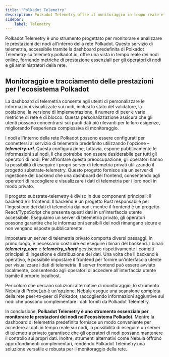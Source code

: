 ```yaml
---
title: 'Polkadot Telemetry'
description: Polkadot Telemetry offre il monitoraggio in tempo reale e il tracciamento delle prestazioni per i nodi della rete Polkadot con metriche personalizzabili.
sidebar:   
    label: Telemetry
---
```


Polkadot Telemetry è uno strumento progettato per monitorare e analizzare le prestazioni dei nodi all'interno della rete Polkadot. Questo servizio di telemetria, accessibile tramite la dashboard predefinita di Polkadot Telemetry su telemetry.polkadot.io, offre una vista in tempo reale dei nodi online, fornendo metriche di prestazione essenziali per gli operatori di nodi e gli amministratori della rete.

## Monitoraggio e tracciamento delle prestazioni per l'ecosistema Polkadot
La dashboard di telemetria consente agli utenti di personalizzare le informazioni visualizzate sui nodi, inclusi lo stato del validatore, la posizione, la versione di implementazione, il numero di peer e varie metriche di rete e di blocco. Questa personalizzazione assicura che gli utenti possano concentrarsi sui punti dati più rilevanti per le loro esigenze, migliorando l'esperienza complessiva di monitoraggio.

I nodi all'interno della rete Polkadot possono essere configurati per connettersi al servizio di telemetria predefinito utilizzando l'opzione ***–telemetry-url***. Questa configurazione, tuttavia, espone pubblicamente le informazioni sui nodi, il che potrebbe non essere desiderabile per tutti gli operatori di nodi. Per affrontare questa preoccupazione, gli operatori hanno la possibilità di eseguire i propri server di telemetria privati utilizzando il progetto substrate-telemetry. Questo progetto fornisce sia un server di ingestione del backend che una dashboard del frontend, consentendo agli operatori di raccogliere e visualizzare i dati di telemetria per i loro nodi in modo privato.

Il progetto substrate-telemetry è diviso in due componenti principali: il backend e il frontend. Il backend è un progetto Rust responsabile per l'ingestione dei dati di telemetria dai nodi, mentre il frontend è un progetto React/TypeScript che presenta questi dati in un'interfaccia utente accessibile. Eseguiamo un server di telemetria privato, gli operatori possono garantire che le informazioni sensibili dei nodi rimangano sicure e non vengano esposte pubblicamente.

Impostare un server di telemetria privato comporta diversi passaggi. In primo luogo, è necessario costruire ed eseguire i binari del backend. I binari ***telemetry_core*** e ***telemetry_shard*** gestiscono rispettivamente i compiti principali di ingestione e distribuzione dei dati. Una volta che il backend è operativo, è possibile impostare il frontend per fornire un'interfaccia utente per visualizzare i dati di telemetria. Il server frontend può essere avviato localmente, consentendo agli operatori di accedere all'interfaccia utente tramite il proprio localhost.

Per coloro che cercano soluzioni alternative di monitoraggio, lo strumento Nebula di ProbeLab è un'opzione. Nebula esegue una scansione completa della rete peer-to-peer di Polkadot, raccogliendo informazioni aggiuntive sui nodi che possono complementare i dati forniti da Polkadot Telemetry.

In conclusione, **Polkadot Telemetry è uno strumento essenziale per monitorare le prestazioni dei nodi nell'ecosistema Polkadot**. Mentre la dashboard di telemetria predefinita fornisce un modo conveniente per accedere ai dati in tempo reale sui nodi, la possibilità di eseguire un server di telemetria privato garantisce che gli operatori di nodi possano mantenere il controllo sui propri dati. Inoltre, strumenti alternativi come Nebula offrono approfondimenti complementari, rendendo Polkadot Telemetry una soluzione versatile e robusta per il monitoraggio della rete.
